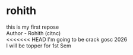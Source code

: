 # rohith
this is my first repose
<br>
Author - Rohith (citnc)
<br>
<<<<<<< HEAD
I'm going to be crack gosc 2026
<br>
I will be topper for 1st Sem

